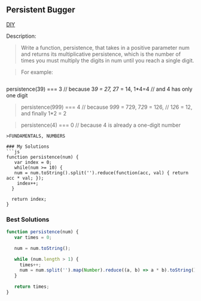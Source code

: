 ## Persistent Bugger

[DIY](http://www.codewars.com/kata/55bf01e5a717a0d57e0000ec/train/javascript)

Description:

>Write a function, persistence, that takes in a positive parameter num and returns its multiplicative persistence, which is the number of times you must multiply the digits in num until you reach a single digit.

>For example:

>```
persistence(39) === 3 // because 3*9 = 27, 2*7 = 14, 1*4=4
                       // and 4 has only one digit

 >persistence(999) === 4 // because 9*9*9 = 729, 7*2*9 = 126,
                        // 1*2*6 = 12, and finally 1*2 = 2

 >persistence(4) === 0 // because 4 is already a one-digit number
```
>FUNDAMENTALS, NUMBERS

### My Solutions
```js
function persistence(num) {
   var index = 0;
   while(num >= 10) {
   num = num.toString().split('').reduce(function(acc, val) { return acc * val; });
    index++;
  }

  return index;
}
```

### Best Solutions
```js
function persistence(num) {
   var times = 0;

   num = num.toString();

   while (num.length > 1) {
     times++;
     num = num.split('').map(Number).reduce((a, b) => a * b).toString();
   }

   return times;
}
```
